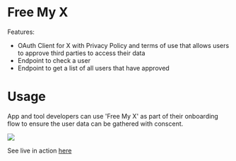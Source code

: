# Free My X

Features:

- OAuth Client for X with Privacy Policy and terms of use that allows users to approve third parties to access their data
- Endpoint to check a user
- Endpoint to get a list of all users that have approved

# Usage

App and tool developers can use 'Free My X' as part of their onboarding flow to ensure the user data can be gathered with conscent.

[![](https://b.lmpify.com/Example)](https://lmpify.com/httpsuuithubcom-w760l50)

See live in action [here](https://freemyx.com/example)

